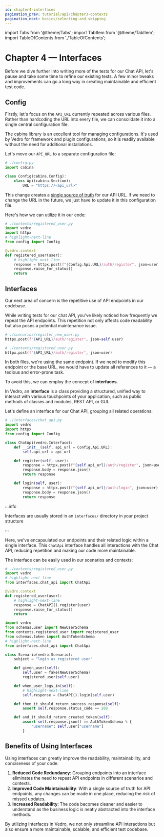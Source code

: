 ```yaml
---
id: chapter4-interfaces
pagination_prev: tutorial/api/chapter3-contexts
pagination_next: basics/selecting-and-skipping
---
```


import Tabs from '@theme/Tabs';
import TabItem from '@theme/TabItem';
import TableOfContents from './TableOfContents';

# Chapter 4 — Interfaces

<TableOfContents current="chapter4" />

Before we dive further into writing more of the tests for our Chat API, let's pause and take some time to refine our existing tests. A few minor tweaks and improvements can go a long way in creating maintainable and efficient test code.

## Config

Firstly, let's focus on the `API_URL` currently repeated across various files. Rather than hardcoding the URL into every file, we can consolidate it into a single central configuration file.

The [cabina](https://pypi.org/project/cabina/) library is an excellent tool for managing configurations. It's used by Vedro for framework and plugin configurations, so it is readily available without the need for additional installations.

Let's move our `API_URL` to a separate configuration file:

```python
# ./config.py
import cabina

class Config(cabina.Config):
    class Api(cabina.Section):
        URL = "https://<api_url>"

```

This change creates a [single source of truth](https://en.wikipedia.org/wiki/Single_source_of_truth) for our API URL. If we need to change the URL in the future, we just have to update it in this configuration file.

Here's how we can utilize it in our code:

```python
# ./contexts/registered_user.py
import vedro
import httpx
# highlight-next-line
from config import Config

@vedro.context
def registered_user(user):
    # highlight-next-line
    response = httpx.post(f"{Config.Api.URL}/auth/register", json=user)
    response.raise_for_status()
    return
```

## Interfaces

Our next area of concern is the repetitive use of API endpoints in our codebase.

While writing tests for our chat API, you've likely noticed how frequently we repeat the API endpoints. This repetition not only affects code readability but also poses a potential maintenance issue.

```python
# ./scenarios/register_new_user.py
httpx.post(f"{API_URL}/auth/register", json=self.user)

# ./contexts/registered_user.py
httpx.post(f"{API_URL}/auth/register", json=user)
```

In both files, we're using the same endpoint. If we need to modify this endpoint or the base URL, we would have to update all references to it — a tedious and error-prone task.

To avoid this, we can employ the concept of **interfaces**.

In Vedro, an **interface** is a class providing a structured, unified way to interact with various touchpoints of your application, such as public methods of classes and modules, REST API, or GUI.

Let's define an interface for our Chat API, grouping all related operations:

```python
# ./interfaces/chat_api.py
import vedro
import httpx
from config import Config

class ChatApi(vedro.Interface):
    def __init__(self, api_url = Config.Api.URL):
        self.api_url = api_url

    def register(self, user):
        response = httpx.post(f"{self.api_url}/auth/register", json=user)
        response.body = response.json()
        return response

    def login(self, user):
        response = httpx.post(f"{self.api_url}/auth/login", json=user)
        response.body = response.json()
        return response

```

:::info

Interfaces are usually stored in an `interfaces/` directory in your project structure

:::

Here, we've encapsulated our endpoints and their related logic within a single interface. This `ChatApi` interface handles all interactions with the Chat API, reducing repetition and making our code more maintainable.

The interface can be easily used in our scenarios and contexts:

<Tabs>
  <TabItem value="context" label="Context" default>

```python
# ./contexts/registered_user.py
import vedro
# highlight-next-line
from interfaces.chat_api import ChatApi

@vedro.context
def registered_user(user):
    # highlight-next-line
    response = ChatAPI().register(user)
    response.raise_for_status()
    return
```

  </TabItem>

  <TabItem value="scenario" label="Scenario">

```python
import vedro
from schemas.user import NewUserSchema
from contexts.registered_user import registered_user
from schemas.token import AuthTokenSchema
# highlight-next-line
from interfaces.chat_api import ChatApi

class Scenario(vedro.Scenario):
    subject = "login as registered user"

    def given_user(self):
        self.user = fake(NewUserSchema)
        registered_user(self.user)

    def when_user_logs_in(self):
        # highlight-next-line
        self.response = ChatAPI().login(self.user)

    def then_it_should_return_success_response(self):
        assert self.response.status_code == 200

    def and_it_should_return_created_token(self):
        assert self.response.json() == AuthTokenSchema % {
            "username": self.user["username"]
        }
```

  </TabItem>
</Tabs>

## Benefits of Using Interfaces

Using interfaces can greatly improve the readability, maintainability, and conciseness of your code:

1. **Reduced Code Redundancy**: Grouping endpoints into an interface eliminates the need to repeat API endpoints in different scenarios and contexts.
2. **Improved Code Maintainability**: With a single source of truth for API endpoints, any changes can be made in one place, reducing the risk of missed updates.
3. **Increased Readability**: The code becomes cleaner and easier to understand as the business logic is neatly abstracted into the interface methods.

By utilizing Interfaces in Vedro, we not only streamline API interactions but also ensure a more maintainable, scalable, and efficient test codebase.
